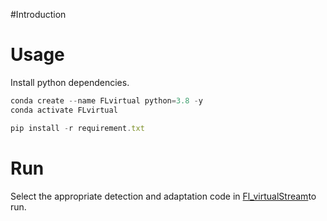 #Introduction



# Usage
Install python dependencies.
```javascript
conda create --name FLvirtual python=3.8 -y
conda activate FLvirtual

pip install -r requirement.txt
```

# Run
Select the appropriate detection and adaptation code in [Fl_virtualStream](https://github.com/Shuo-Wang84/FL-VirtualConceptDrift/tree/main/FL_VirtualStream)to run.

